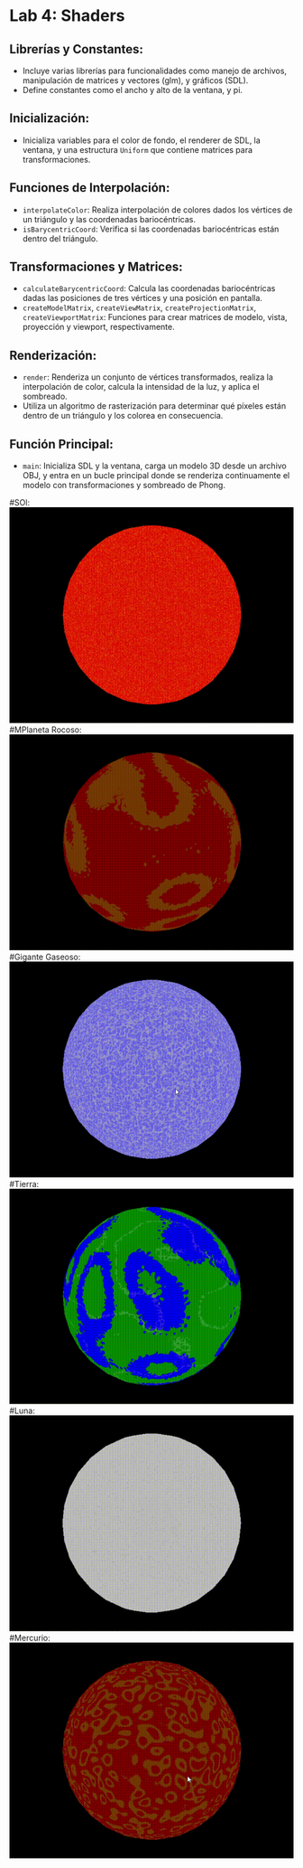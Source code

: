 # Lab 4: Shaders


## Librerías y Constantes:
- Incluye varias librerías para funcionalidades como manejo de archivos, manipulación de matrices y vectores (glm), y gráficos (SDL).
- Define constantes como el ancho y alto de la ventana, y pi.

## Inicialización:
- Inicializa variables para el color de fondo, el renderer de SDL, la ventana, y una estructura `Uniform` que contiene matrices para transformaciones.

## Funciones de Interpolación:
- `interpolateColor`: Realiza interpolación de colores dados los vértices de un triángulo y las coordenadas bariocéntricas.
- `isBarycentricCoord`: Verifica si las coordenadas bariocéntricas están dentro del triángulo.

## Transformaciones y Matrices:
- `calculateBarycentricCoord`: Calcula las coordenadas bariocéntricas dadas las posiciones de tres vértices y una posición en pantalla.
- `createModelMatrix`, `createViewMatrix`, `createProjectionMatrix`, `createViewportMatrix`: Funciones para crear matrices de modelo, vista, proyección y viewport, respectivamente.

## Renderización:
- `render`: Renderiza un conjunto de vértices transformados, realiza la interpolación de color, calcula la intensidad de la luz, y aplica el sombreado.
- Utiliza un algoritmo de rasterización para determinar qué píxeles están dentro de un triángulo y los colorea en consecuencia.

## Función Principal:
- `main`: Inicializa SDL y la ventana, carga un modelo 3D desde un archivo OBJ, y entra en un bucle principal donde se renderiza continuamente el modelo con transformaciones y sombreado de Phong.


#SOl:
![Alt Text](Sol.gif)
#MPlaneta Rocoso:
![Alt Text](Roky.gif)
#Gigante Gaseoso:
![Alt Text](Gas.gif)
#Tierra:
![Alt Text](Tierra.gif)
#Luna:
![Alt Text](Luna.gif)
#Mercurio:
![Alt Text](Merc.gif)
